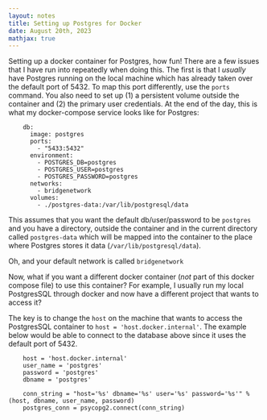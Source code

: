 ```yaml
---
layout: notes 
title: Setting up Postgres for Docker 
date: August 20th, 2023
mathjax: true
---
```


Setting up a docker container for Postgres, how fun! There are a few issues that I have run into repeatedly when doing this. The first is that I _usually_ have Postgres running on the local machine which has already taken over the default port of 5432. To map this port differently, use the `ports` command. You also need to set up (1) a persistent volume outside the container and (2) the primary user credentials. At the end of the day, this is what my docker-compose service looks like for Postgres:

```
    db:
      image: postgres
      ports: 
        - "5433:5432"
      environment:
        - POSTGRES_DB=postgres
        - POSTGRES_USER=postgres
        - POSTGRES_PASSWORD=postgres
      networks:
        - bridgenetwork
      volumes:
        - ./postgres-data:/var/lib/postgresql/data
```

This assumes that you want the default db/user/password to be `postgres` and you have a directory, outside the container and in the current directory called `postgres-data` which will be mapped into the container to the place where Postgres stores it data (`/var/lib/postgresql/data`).

Oh, and your default network is called `bridgenetwork`

Now, what if you want a different docker container (_not_ part of this docker compose file) to use this container? For example, I usually run my local PostgresSQL through docker and now have a different project that wants to access it? 

The key is to change the `host` on the machine that wants to access the PostgresSQL container to `host = 'host.docker.internal'`. The example below would be able to connect to the database above since it uses the default port of 5432.

```
    host = 'host.docker.internal'
    user_name = 'postgres'
    password = 'postgres'
    dbname = 'postgres'

    conn_string = "host='%s' dbname='%s' user='%s' password='%s'" % (host, dbname, user_name, password)
    postgres_conn = psycopg2.connect(conn_string)

```


 
